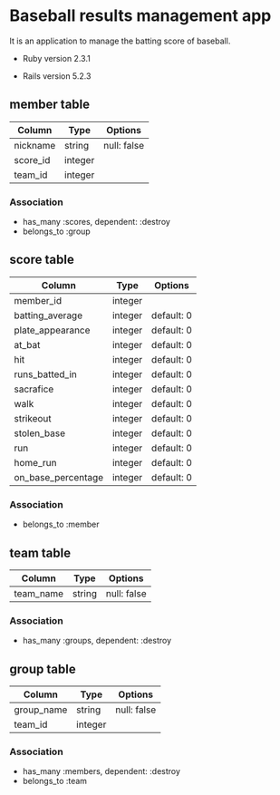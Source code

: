 # Baseball results management app

It is an application to manage the batting score of baseball.

* Ruby version 2.3.1

* Rails version 5.2.3

## member table
|Column|Type|Options|
|------|----|-------|
|nickname|string|null: false|
|score_id|integer||
|team_id|integer||
### Association
- has_many :scores, dependent: :destroy
- belongs_to :group

## score table
|Column|Type|Options|
|------|----|-------|
|member_id|integer||
|batting_average|integer|default: 0|
|plate_appearance|integer|default: 0|
|at_bat|integer|default: 0|
|hit|integer|default: 0|
|runs_batted_in|integer|default: 0|
|sacrafice|integer|default: 0|
|walk|integer|default: 0|
|strikeout|integer|default: 0|
|stolen_base|integer|default: 0|
|run|integer|default: 0|
|home_run|integer|default: 0|
|on_base_percentage|integer|default: 0|
### Association
- belongs_to :member

## team table
|Column|Type|Options|
|------|----|-------|
|team_name|string|null: false|
### Association
- has_many :groups, dependent: :destroy

## group table
|Column|Type|Options|
|------|----|-------|
|group_name|string|null: false|
|team_id|integer||
### Association
- has_many :members, dependent: :destroy
- belongs_to :team

